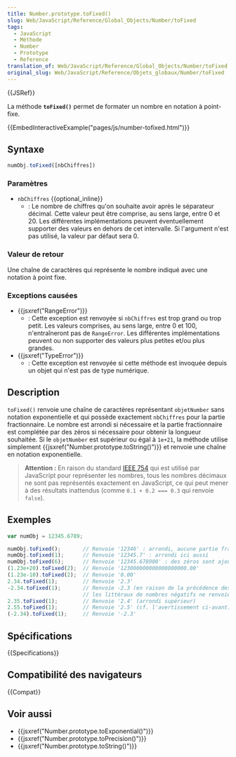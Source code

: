 ```yaml
---
title: Number.prototype.toFixed()
slug: Web/JavaScript/Reference/Global_Objects/Number/toFixed
tags:
  - JavaScript
  - Méthode
  - Number
  - Prototype
  - Reference
translation_of: Web/JavaScript/Reference/Global_Objects/Number/toFixed
original_slug: Web/JavaScript/Reference/Objets_globaux/Number/toFixed
---
```


{{JSRef}}

La méthode **`toFixed()`** permet de formater un nombre en notation à point-fixe.

{{EmbedInteractiveExample("pages/js/number-tofixed.html")}}

## Syntaxe

```js
numObj.toFixed([nbChiffres])
```

### Paramètres

- `nbChiffres` {{optional_inline}}
  - : Le nombre de chiffres qu'on souhaite avoir après le séparateur décimal. Cette valeur peut être comprise, au sens large, entre 0 et 20. Les différentes implémentations peuvent éventuellement supporter des valeurs en dehors de cet intervalle. Si l'argument n'est pas utilisé, la valeur par défaut sera 0.

### Valeur de retour

Une chaîne de caractères qui représente le nombre indiqué avec une notation à point fixe.

### Exceptions causées

- {{jsxref("RangeError")}}
  - : Cette exception est renvoyée si `nbChiffres` est trop grand ou trop petit. Les valeurs comprises, au sens large, entre 0 et 100, n'entraîneront pas de `RangeError`. Les différentes implémentations peuvent ou non supporter des valeurs plus petites et/ou plus grandes.
- {{jsxref("TypeError")}}
  - : Cette exception est renvoyée si cette méthode est invoquée depuis un objet qui n'est pas de type numérique.

## Description

`toFixed()` renvoie une chaîne de caractères représentant `objetNumber` sans notation exponentielle et qui possède exactement `nbChiffres` pour la partie fractionnaire. Le nombre est arrondi si nécessaire et la partie fractionnaire est complétée par des zéros si nécessaire pour obtenir la longueur souhaitée. Si le `objetNumber` est supérieur ou égal à `1e+21`, la méthode utilise simplement {{jsxref("Number.prototype.toString()")}} et renvoie une chaîne en notation exponentielle.

> **Attention :** En raison du standard [IEEE 754](https://fr.wikipedia.org/wiki/IEEE_754) qui est utilisé par JavaScript pour représenter les nombres, tous les nombres décimaux ne sont pas représentés exactement en JavaScript, ce qui peut mener à des résultats inattendus (comme `0.1 + 0.2 === 0.3` qui renvoie `false`).

## Exemples

```js
var numObj = 12345.6789;

numObj.toFixed();       // Renvoie '12346' : arrondi, aucune partie fractionnaire
numObj.toFixed(1);      // Renvoie '12345.7' : arrondi ici aussi
numObj.toFixed(6);      // Renvoie '12345.678900' : des zéros sont ajoutés
(1.23e+20).toFixed(2);  // Renvoie '123000000000000000000.00'
(1.23e-10).toFixed(2);  // Renvoie '0.00'
2.34.toFixed(1);        // Renvoie '2.3'
-2.34.toFixed(1);       // Renvoie -2.3 (en raison de la précédence des opérateurs,
                        // les littéraux de nombres négatifs ne renvoient pas de chaînes)
2.35.toFixed(1);        // Renvoie '2.4' (arrondi supérieur)
2.55.toFixed(1);        // Renvoie '2.5' (cf. l'avertissement ci-avant)
(-2.34).toFixed(1);     // Renvoie '-2.3'
```

## Spécifications

{{Specifications}}

## Compatibilité des navigateurs

{{Compat}}

## Voir aussi

- {{jsxref("Number.prototype.toExponential()")}}
- {{jsxref("Number.prototype.toPrecision()")}}
- {{jsxref("Number.prototype.toString()")}}
